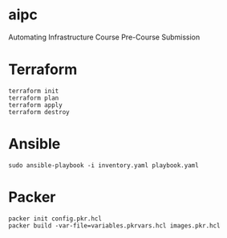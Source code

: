 # aipc
Automating Infrastructure Course
Pre-Course Submission

# Terraform
```
terraform init
terraform plan
terraform apply
terraform destroy
```

# Ansible
```
sudo ansible-playbook -i inventory.yaml playbook.yaml
```

# Packer
```
packer init config.pkr.hcl
packer build -var-file=variables.pkrvars.hcl images.pkr.hcl
```